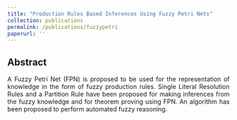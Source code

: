 ```yaml
---
title: "Production Rules Based Inferences Using Fuzzy Petri Nets"
collection: publications
permalink: /publications/fuzzypetri
paperurl: ''
---
```

## Abstract
<p align="justify">
A Fuzzy Petri Net (FPN) is proposed to be used for the representation of knowledge in the form of fuzzy production rules. Single Literal Resolution Rules and a Partition Rule have been proposed for making inferences from the fuzzy knowledge and for theorem proving using FPN. An algorithm has been proposed to perform automated fuzzy reasoning.
</p>

